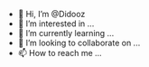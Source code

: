 - 👋 Hi, I’m @Didooz
- 👀 I’m interested in ...
- 🌱 I’m currently learning ...
- 💞️ I’m looking to collaborate on ...
- 📫 How to reach me ...

<!---
Didooz/Didooz is a ✨ special ✨ repository because its `README.md` (this file) appears on your GitHub profile.
You can click the Preview link to take a look at your changes.
--->
